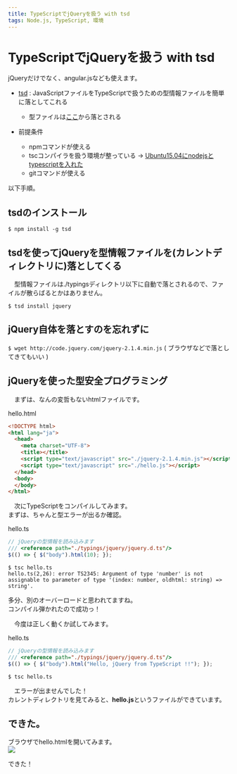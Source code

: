 ```yaml
---
title: TypeScriptでjQueryを扱う with tsd
tags: Node.js, TypeScript, 環境
---
```

# TypeScriptでjQueryを扱う with tsd

jQueryだけでなく、angular.jsなども使えます。

* [tsd](https://github.com/DefinitelyTyped/tsd) : JavaScriptファイルをTypeScriptで扱うための型情報ファイルを簡単に落としてこれる
    - 型ファイルは[ここ](https://github.com/borisyankov/DefinitelyTyped)から落とされる

* 前提条件
    - npmコマンドが使える
    - tscコンパイラを扱う環境が整っている -> [Ubuntu15.04にnodejsとtypescriptを入れた](/posts/2015-08-15-Ubuntu15.04にnodejsとtypescriptを入れた)
    - gitコマンドが使える


以下手順。


## tsdのインストール

```
$ npm install -g tsd
```


## tsdを使ってjQueryを型情報ファイルを(カレントディレクトリに)落としてくる

　型情報ファイルは./typingsディレクトリ以下に自動で落とされるので、ファイルが散らばるとかはありません。

```
$ tsd install jquery
```


## jQuery自体を落とすのを忘れずに

``$ wget http://code.jquery.com/jquery-2.1.4.min.js``
( ブラウザなどで落としてきてもいい )


## jQueryを使った型安全プログラミング

　まずは、なんの変哲もないhtmlファイルです。  

hello.html
```html
<!DOCTYPE html>
<html lang="ja">
  <head>
    <meta charset="UTF-8">
    <title></title>
    <script type="text/javascript" src="./jquery-2.1.4.min.js"></script>
    <script type="text/javascript" src="./hello.js"></script>
  </head>
  <body>
  </body>
</html>
```

　次にTypeScriptをコンパイルしてみます。  
まずは、ちゃんと型エラーが出るか確認。  

hello.ts
```typescript
// jQueryの型情報を読み込みます
/// <reference path="./typings/jquery/jquery.d.ts"/>
$(() => { $("body").html(10); });
```

```
$ tsc hello.ts
hello.ts(2,26): error TS2345: Argument of type 'number' is not assignable to parameter of type '(index: number, oldhtml: string) => string'.
```

多分、別のオーバーロードと思われてますね。  
コンパイル弾かれたので成功っ！  

　今度は正しく動くか試してみます。  

hello.ts
```typescript
// jQueryの型情報を読み込みます
/// <reference path="./typings/jquery/jquery.d.ts"/>
$(() => { $("body").html("Hello, jQuery from TypeScript !!"); });
```

```
$ tsc hello.ts
```

　エラーが出ませんでした！  
カレントディレクトリを見てみると、**hello.js**というファイルができています。  


## できた。
ブラウザでhello.htmlを開いてみます。  
![](/2015-08-19-jQuery_in_TypeScript/1.png)


できた！
